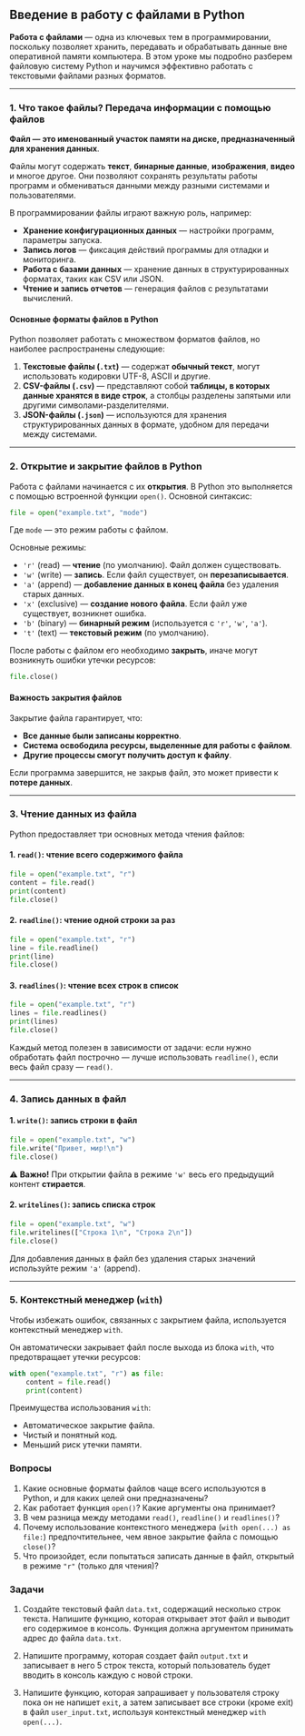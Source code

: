 ## Введение в работу с файлами в Python

**Работа с файлами** — одна из ключевых тем в программировании, поскольку позволяет хранить, передавать и обрабатывать данные вне оперативной памяти компьютера. В этом уроке мы подробно разберем файловую систему Python и научимся эффективно работать с текстовыми файлами разных форматов.

---

### 1. Что такое файлы? Передача информации с помощью файлов

**Файл — это именованный участок памяти на диске, предназначенный для хранения данных**. 

Файлы могут содержать **текст**, **бинарные данные**, **изображения**, **видео** и многое другое. Они позволяют сохранять результаты работы программ и обмениваться данными между разными системами и пользователями.

В программировании файлы играют важную роль, например:
- **Хранение конфигурационных данных** — настройки программ, параметры запуска.
- **Запись логов** — фиксация действий программы для отладки и мониторинга.
- **Работа с базами данных** — хранение данных в структурированных форматах, таких как CSV или JSON.
- **Чтение и запись отчетов** — генерация файлов с результатами вычислений.

#### **Основные форматы файлов в Python**

Python позволяет работать с множеством форматов файлов, но наиболее распространены следующие:

1. **Текстовые файлы (`.txt`)** — содержат **обычный текст**, могут использовать кодировки UTF-8, ASCII и другие.
2. **CSV-файлы (`.csv`)** — представляют собой **таблицы, в которых данные хранятся в виде строк**, а столбцы разделены запятыми или другими символами-разделителями.
3. **JSON-файлы (`.json`)** — используются для хранения структурированных данных в формате, удобном для передачи между системами.

---

### 2. Открытие и закрытие файлов в Python

Работа с файлами начинается с их **открытия**. В Python это выполняется с помощью встроенной функции `open()`. Основной синтаксис:
```python
file = open("example.txt", "mode")
```
Где `mode` — это режим работы с файлом. 

Основные режимы:
- `'r'` (read) — **чтение** (по умолчанию). Файл должен существовать.
- `'w'` (write) — **запись**. Если файл существует, он **перезаписывается**.
- `'a'` (append) — **добавление данных в конец файла** без удаления старых данных.
- `'x'` (exclusive) — **создание нового файла**. Если файл уже существует, возникнет ошибка.
- `'b'` (binary) — **бинарный режим** (используется с `'r'`, `'w'`, `'a'`).
- `'t'` (text) — **текстовый режим** (по умолчанию).

После работы с файлом его необходимо **закрыть**, иначе могут возникнуть ошибки утечки ресурсов:
```python
file.close()
```

#### Важность закрытия файлов
Закрытие файла гарантирует, что:
- **Все данные были записаны корректно**.
- **Система освободила ресурсы, выделенные для работы с файлом**.
- **Другие процессы смогут получить доступ к файлу**.

Если программа завершится, не закрыв файл, это может привести к **потере данных**.

---

### 3. Чтение данных из файла

Python предоставляет три основных метода чтения файлов:

#### 1. `read()`: чтение всего содержимого файла
```python
file = open("example.txt", "r")
content = file.read()
print(content)
file.close()
```

#### 2. `readline()`: чтение одной строки за раз
```python
file = open("example.txt", "r")
line = file.readline()
print(line)
file.close()
```

#### 3. `readlines()`: чтение всех строк в список
```python
file = open("example.txt", "r")
lines = file.readlines()
print(lines)
file.close()
```

Каждый метод полезен в зависимости от задачи: если нужно обработать файл построчно — лучше использовать `readline()`, если весь файл сразу — `read()`.

---

### 4. Запись данных в файл

#### 1. `write()`: запись строки в файл
```python
file = open("example.txt", "w")
file.write("Привет, мир!\n")
file.close()
```

⚠ **Важно!** При открытии файла в режиме `'w'` весь его предыдущий контент **стирается**.

#### 2. `writelines()`: запись списка строк
```python
file = open("example.txt", "w")
file.writelines(["Строка 1\n", "Строка 2\n"])
file.close()
```

Для добавления данных в файл без удаления старых значений используйте режим `'a'` (append).

---

### 5. Контекстный менеджер (`with`)

Чтобы избежать ошибок, связанных с закрытием файла, используется контекстный менеджер `with`. 

Он автоматически закрывает файл после выхода из блока `with`, что предотвращает утечки ресурсов:

```python
with open("example.txt", "r") as file:
    content = file.read()
    print(content)
```

Преимущества использования `with`:
- Автоматическое закрытие файла.
- Чистый и понятный код.
- Меньший риск утечки памяти.

### Вопросы
1. Какие основные форматы файлов чаще всего используются в Python, и для каких целей они предназначены?
2. Как работает функция `open()`? Какие аргументы она принимает?
3. В чем разница между методами `read()`, `readline()` и `readlines()`?
4. Почему использование контекстного менеджера (`with open(...) as file:`) предпочтительнее, чем явное закрытие файла с помощью `close()`?
5. Что произойдет, если попытаться записать данные в файл, открытый в режиме `"r"` (только для чтения)?


### Задачи
1. Создайте текстовый файл `data.txt`, содержащий несколько строк текста. Напишите функцию, которая открывает этот файл и выводит его содержимое в консоль. Функция должна аргументом принимать адрес до файла `data.txt`.

2. Напишите программу, которая создает файл `output.txt` и записывает в него 5 строк текста, который пользователь будет вводить в консоль каждую с новой строки.

3. Напишите функцию, которая запрашивает у пользователя строку пока он не напишет `exit`, а затем записывает все строки (кроме exit) в файл `user_input.txt`, используя контекстный менеджер `with open(...)`.